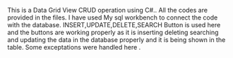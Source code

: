 This is a Data Grid View CRUD operation using C#..
All the codes are provided in the files.
I have used My sql workbench to connect the code with the database.
INSERT,UPDATE,DELETE,SEARCH Button is used here and the buttons are working properly as it is inserting deleting searching and updating the data in the database properly and it is being shown in the table.
Some exceptations were handled here .
